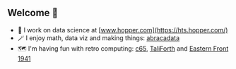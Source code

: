 ## Welcome 👋

- 🛫 I work on data science at [www.hopper.com](https://hts.hopper.com/)
- 🪄 I enjoy math, data viz and making things: [abracadata](https://patricksurry.github.io/)
- 🗺️ I'm having fun with retro computing: [c65](https://github.com/patricksurry/c65/), [TaliForth](https://github.com/SamCoVT/TaliForth2) and [Eastern Front 1941](https://github.com/patricksurry/eastern-front-1941)

